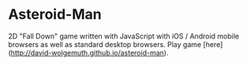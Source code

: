 # Asteroid-Man

2D "Fall Down" game written with JavaScript with iOS / Android mobile browsers as well as standard desktop browsers.  Play game [here] (http://david-wolgemuth.github.io/asteroid-man).
